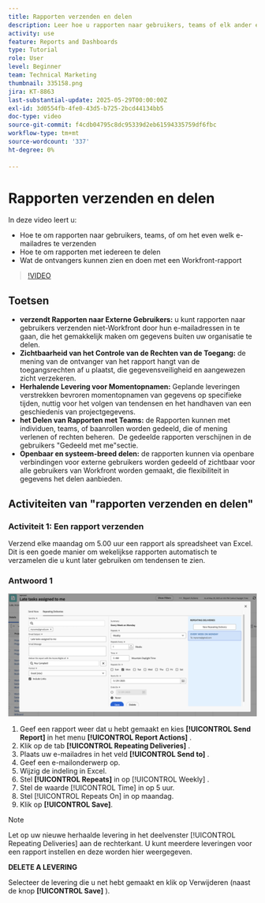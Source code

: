 ```yaml
---
title: Rapporten verzenden en delen
description: Leer hoe u rapporten naar gebruikers, teams of elk ander e-mailadres verzendt en hoe u rapporten met iedereen in Workfront kunt delen.
activity: use
feature: Reports and Dashboards
type: Tutorial
role: User
level: Beginner
team: Technical Marketing
thumbnail: 335158.png
jira: KT-8863
last-substantial-update: 2025-05-29T00:00:00Z
exl-id: 3d0554fb-4fe0-43d5-b725-2bcd44134bb5
doc-type: video
source-git-commit: f4cdb04795c8dc95339d2eb61594335759df6fbc
workflow-type: tm+mt
source-wordcount: '337'
ht-degree: 0%

---
```


# Rapporten verzenden en delen

In deze video leert u:

* Hoe te om rapporten naar gebruikers, teams, of om het even welk e-mailadres te verzenden
* Hoe te om rapporten met iedereen te delen
* Wat de ontvangers kunnen zien en doen met een Workfront-rapport

>[!VIDEO](https://video.tv.adobe.com/v/335158/?quality=12&learn=on)

## Toetsen

* **verzendt Rapporten naar Externe Gebruikers:** u kunt rapporten naar gebruikers verzenden niet-Workfront door hun e-mailadressen in te gaan, die het gemakkelijk maken om gegevens buiten uw organisatie te delen. &#x200B;
* **Zichtbaarheid van het Controle van de Rechten van de Toegang:** de mening van de ontvanger van het rapport hangt van de toegangsrechten af u plaatst, die gegevensveiligheid en aangewezen zicht verzekeren. &#x200B;
* **Herhalende Levering voor Momentopnamen:** Geplande leveringen verstrekken bevroren momentopnamen van gegevens op specifieke tijden, nuttig voor het volgen van tendensen en het handhaven van een geschiedenis van projectgegevens. &#x200B;
* **het Delen van Rapporten met Teams:** de Rapporten kunnen met individuen, teams, of baanrollen worden gedeeld, die of mening verlenen of rechten beheren. &#x200B; De gedeelde rapporten verschijnen in de gebruikers &quot;Gedeeld met me&quot;sectie. &#x200B;
* **Openbaar en systeem-breed delen:** de rapporten kunnen via openbare verbindingen voor externe gebruikers worden gedeeld of zichtbaar voor alle gebruikers van Workfront worden gemaakt, die flexibiliteit in gegevens het delen aanbieden.


## Activiteiten van &quot;rapporten verzenden en delen&quot;

### Activiteit 1: Een rapport verzenden

Verzend elke maandag om 5.00 uur een rapport als spreadsheet van Excel. Dit is een goede manier om wekelijkse rapporten automatisch te verzamelen die u kunt later gebruiken om tendensen te zien.

### Antwoord 1

![ een beeld van het scherm aan opstelling die rapportleveringen herhalen ](assets/send-a-report.png)

1. Geef een rapport weer dat u hebt gemaakt en kies **[!UICONTROL Send Report]** in het menu **[!UICONTROL Report Actions]** .
1. Klik op de tab **[!UICONTROL Repeating Deliveries]** .
1. Plaats uw e-mailadres in het veld **[!UICONTROL Send to]** .
1. Geef een e-mailonderwerp op.
1. Wijzig de indeling in Excel.
1. Stel **[!UICONTROL Repeats]** in op [!UICONTROL Weekly] .
1. Stel de waarde [!UICONTROL Time] in op 5 uur.
1. Stel [!UICONTROL Repeats On] in op maandag.
1. Klik op **[!UICONTROL Save]**.

>[!NOTE]
>
>Let op uw nieuwe herhaalde levering in het deelvenster [!UICONTROL Repeating Deliveries] aan de rechterkant. U kunt meerdere leveringen voor een rapport instellen en deze worden hier weergegeven.

**DELETE A LEVERING**

Selecteer de levering die u net hebt gemaakt en klik op Verwijderen (naast de knop **[!UICONTROL Save]** ).
